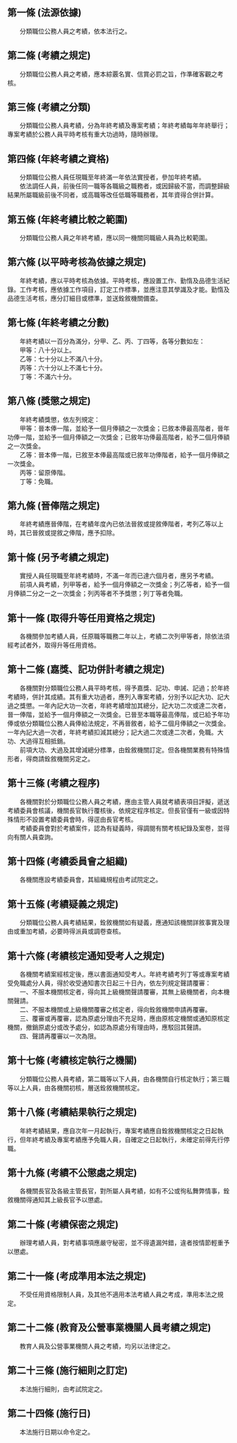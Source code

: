 第一條 (法源依據)
-----------------
　　分類職位公務人員之考績，依本法行之。  


第二條 (考績之規定)
-------------------
　　分類職位公務人員之考績，應本綜覈名實、信賞必罰之旨，作準確客觀之考核。  


第三條 (考績之分類)
-------------------
　　分類職位公務人員考績，分為年終考績及專案考績；年終考績每年年終舉行；專案考績於公務人員平時考核有重大功過時，隨時辦理。  


第四條 (年終考績之資格)
-----------------------
　　分類職位公務人員任現職至年終滿一年依法實授者，參加年終考績。  
　　依法調任人員，前後任同一職等各職級之職務者，或因歸級不當，而調整歸級結果所屬職級前後不同者，或高職等改任低職等職務者，其年資得合併計算。  


第五條 (年終考績比較之範圍)
---------------------------
　　分類職位公務人員之年終考績，應以同一機關同職級人員為比較範圍。  


第六條 (以平時考核為依據之規定)
-------------------------------
　　年終考績，應以平時考核為依據。平時考核，應設置工作、勤惰及品德生活紀錄。工作考核，應依據工作項目，訂定工作標準，並應注意其學識及才能。勤惰及品德生活考核，應分訂細目或標準，並送銓敘機關備查。  


第七條 (年終考績之分數)
-----------------------
　　年終考績以一百分為滿分，分甲、乙、丙、丁四等，各等分數如左：  
　　甲等：八十分以上。  
　　乙等：七十分以上不滿八十分。  
　　丙等：六十分以上不滿七十分。  
　　丁等：不滿六十分。  


第八條 (獎懲之規定)
-------------------
　　年終考績獎懲，依左列規定：  
　　甲等：晉本俸一階，並給予一個月俸額之一次獎金；已敘本俸最高階者，晉年功俸一階，並給予一個月俸額之一次獎金；已敘年功俸最高階者，給予二個月俸額之一次獎金。  
　　乙等：晉本俸一階，已敘至本俸最高階或已敘年功俸階者，給予一個月俸額之一次獎金。  
　　丙等：留原俸階。  
　　丁等：免職。  


第九條 (晉俸階之規定)
---------------------
　　年終考績應晉俸階，在考績年度內已依法晉敘或提敘俸階者，考列乙等以上時，其已晉敘或提敘之俸階，應予扣除。  


第十條 (另予考績之規定)
-----------------------
　　實授人員任現職至年終考績時，不滿一年而已達六個月者，應另予考績。  
　　前項人員考績，列甲等者，給予一個月俸額之一次獎金；列乙等者，給予一個月俸額二分之一之一次獎金；列丙等者不予獎懲；列丁等者免職。  


第十一條 (取得升等任用資格之規定)
---------------------------------
　　各機關參加考績人員，任原職等職務二年以上，考績二次列甲等者，除依法須經考試者外，取得升等任用資格。  


第十二條 (嘉獎、記功併計考績之規定)
-----------------------------------
　　各機關對分類職位公務人員平時考核，得予嘉獎、記功、申誡、記過；於年終考績時，併計其成績。其有重大功過者，應列入專案考績，分別予以記大功、記大過之獎懲。一年內記大功一次者，年終考績增加其總分，記大功二次或達二次者，晉一俸階，並給予一個月俸額之一次獎金。已晉至本職等最高俸階，或已給予年功俸或依分類職位公務人員俸給法規定，不再晉敘者，給予二個月俸額之一次獎金。一年內記大過一次者，年終考績扣減其總分；記大過二次或達二次者，免職。大功、大過得互相抵銷。  
　　前項大功、大過及其增減總分標準，由銓敘機關訂定。但各機關業務有特殊情形者，得商請銓敘機關另定之。  


第十三條 (考績之程序)
---------------------
　　各機關對於分類職位公務人員之考績，應由主管人員就考績表項目評擬，遞送考績委員會核議，機關長官執行覆核後，依規定程序核定。但長官僅有一級或因特殊情形不設置考績委員會時，得逕由長官考核。  
　　考績委員會對於考績案件，認為有疑義時，得調閱有關考核紀錄及案卷，並得向有關人員查詢。  


第十四條 (考績委員會之組織)
---------------------------
　　各機關應設考績委員會，其組織規程由考試院定之。  


第十五條 (考績疑義之規定)
-------------------------
　　分類職位公務人員考績結果，銓敘機關如有疑義，應通知該機關詳敘事實及理由或重加考績，必要時得派員或調卷查核。  


第十六條 (考績核定通知受考人之規定)
-----------------------------------
　　各機關考績案經核定後，應以書面通知受考人。年終考績考列丁等或專案考績受免職處分人員，得於收受通知書次日起三十日內，依左列規定聲請覆審：  
　　一、不服本機關核定者，得向其上級機關聲請覆審，其無上級機關者，向本機關聲請。  
　　二、不服本機關或上級機關覆審之核定者，得向銓敘機關申請再覆審。  
　　三、覆審或再覆審，認為原處分理由不充足時，應由原核定機關或通知原核定機關，撤銷原處分或改予處分，如認為原處分有理由時，應駁回其聲請。  
　　四、聲請再覆審以一次為限。  


第十七條 (考績核定執行之機關)
-----------------------------
　　分類職位公務人員考績，第二職等以下人員，由各機關自行核定執行；第三職等以上人員，由各機關初核，層送銓敘機關核定。  


第十八條 (考績結果執行之規定)
-----------------------------
　　年終考績結果，應自次年一月起執行，專案考績應自銓敘機關核定之日起執行，但年終考績及專案考績應予免職人員，自確定之日起執行，未確定前得先行停職。  


第十九條 (考績不公懲處之規定)
-----------------------------
　　各機關長官及各級主管長官，對所屬人員考績，如有不公或徇私舞弊情事，銓敘機關得通知其上級長官予以懲處。  


第二十條 (考績保密之規定)
-------------------------
　　辦理考績人員，對考績事項應嚴守秘密，並不得遺漏舛錯，違者按情節輕重予以懲處。  


第二十一條 (考成準用本法之規定)
-------------------------------
　　不受任用資格限制人員，及其他不適用本法考績人員之考成，準用本法之規定。  


第二十二條 (教育及公營事業機關人員考績之規定)
---------------------------------------------
　　教育人員及公營事業機關人員之考績，均另以法律定之。  


第二十三條 (施行細則之訂定)
---------------------------
　　本法施行細則，由考試院定之。  


第二十四條 (施行日)
-------------------
　　本法施行日期以命令定之。